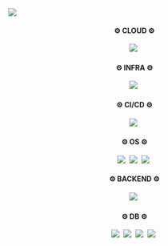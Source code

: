 <img src="https://capsule-render.vercel.app/api?type=transparent&color=timeGradient&height=100&section=header&text=ParkJeongHoon&fontSize=20" />

<h4 align="center">⚙️ CLOUD ⚙️</h3>
<p align="center">
  <img src="https://img.shields.io/badge/AWS-%23FF9900.svg?style=for-the-badge&logo=amazon-aws&logoColor=white"/>&nbsp
</p>

<h4 align="center">⚙️ INFRA ⚙️</h3>
<p align="center">
  <img src="https://img.shields.io/badge/terraform-%235835CC.svg?style=for-the-badge&logo=terraform&logoColor=white"/>&nbsp
</p>

<h4 align="center">⚙️ CI/CD ⚙️</h3>
<p align="center">
  <img src="https://img.shields.io/badge/jenkins-%232C5263.svg?style=for-the-badge&logo=jenkins&logoColor=white"/>&nbsp
</p>

<h4 align="center">⚙️ OS ⚙️</h3>
<p align="center">
  <img src="https://img.shields.io/badge/Linux-FCC624?style=for-the-badge&logo=linux&logoColor=black"/>&nbsp
  <img src="https://img.shields.io/badge/Ubuntu-E95420?style=for-the-badge&logo=ubuntu&logoColor=white"/>&nbsp
  <img src="https://img.shields.io/badge/WSL-0a97f5?style=for-the-badge&logo=linux&logoColor=white"/>&nbsp
</p>

<h4 align="center">⚙️ BACKEND ⚙️</h3>
<p align="center">
  <img src="https://img.shields.io/badge/Java-ED8B00?style=for-the-badge&logo=openjdk&logoColor=white"/>&nbsp
</p>

<h4 align="center">⚙️ DB ⚙️</h3>
<p align="center">
  <img src="https://img.shields.io/badge/MySQL-00000F?style=for-the-badge&logo=mysql&logoColor=white"/>&nbsp
  <img src="https://img.shields.io/badge/MariaDB-003545?style=for-the-badge&logo=mariadb&logoColor=white"/>&nbsp
  <img src="https://img.shields.io/badge/AWS-RDS-527FFF?style=for-the-badge&logo=amazon-rds&logoColor=white"/>&nbsp
  <img src="https://img.shields.io/badge/Oracle-F80000?style=for-the-badge&logo=oracle&logoColor=white"/>&nbsp
</p>
